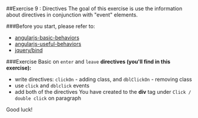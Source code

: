 ##Exercise 9 : Directives 
The goal of this exercise is use the information about directives in conjunction with  "event" elements.

###Before you start, please refer to:
* [angularjs-basic-behaviors](https://egghead.io/lessons/angularjs-basic-behaviors)
* [angularjs-useful-behaviors](https://egghead.io/lessons/angularjs-useful-behaviors)
* [jquery/bind](http://api.jquery.com/bind/)

###Exercise
Basic on ```enter``` and  ```leave``` **directives (you'll find in this exercise):**
* write directives: ```clickOn``` - adding class, and ```dblClickOn``` -  removing class
* use ```click``` and ```dblclick``` events
* add both of the directives You have created to the **div** tag under ```Click / double click``` on paragraph

Good luck!
